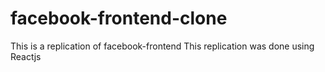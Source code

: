 # facebook-frontend-clone
This is a replication of facebook-frontend
This replication was done using Reactjs
